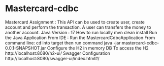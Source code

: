 # Mastercard-cdbc

Mastercard Assignment :
This API can be used to create user, create account and perform the transaction. A user can transfers the money to another account.
Java Version : 17
How to run locally 
  mvn clean install
Run the Java Application
  From IDE : Run the MastercardCdbcApplication 
  From command line: cd into target then run command java -jar mastercard-cdbc-0.0.1-SNAPSHOT.jar
 Configure the H2 in memory DB
 To access the H2 
    http://localhost:8080/h2-ui/
 Swagger Configuration
  http://localhost:8080/swagger-ui/index.html#/
  
  
